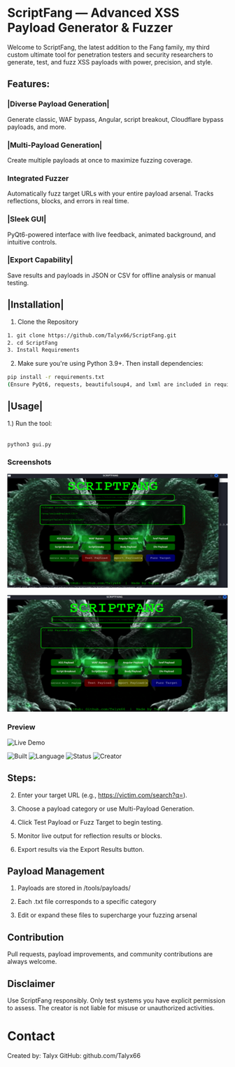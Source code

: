 # ScriptFang — Advanced XSS Payload Generator & Fuzzer
Welcome to ScriptFang, the latest addition to the Fang family, my third custom ultimate tool for penetration testers and security researchers to generate, test, and fuzz XSS payloads with power, precision, and style. 

## Features:
 ### |Diverse Payload Generation|
Generate classic, WAF bypass, Angular, script breakout, Cloudflare bypass payloads, and more.

### |Multi-Payload Generation|
Create multiple payloads at once to maximize fuzzing coverage.

### Integrated Fuzzer
Automatically fuzz target URLs with your entire payload arsenal. Tracks reflections, blocks, and errors in real time.

### |Sleek GUI|
PyQt6-powered interface with live feedback, animated background, and intuitive controls.

### |Export Capability|
Save results and payloads in JSON or CSV for offline analysis or manual testing.

## |Installation|
1. Clone the Repository
```bash
1. git clone https://github.com/Talyx66/ScriptFang.git
2. cd ScriptFang
3. Install Requirements 
```
2. Make sure you're using Python 3.9+. Then install dependencies:

```bash
pip install -r requirements.txt
(Ensure PyQt6, requests, beautifulsoup4, and lxml are included in requirements.txt)
```
## |Usage|
1.) Run the tool:

```bash

python3 gui.py
```

### Screenshots

![screenshot 1](SCRIPTFANG/assets/vbox1.png)

![screenshot 2](SCRIPTFANG/assets/vbox2.png)

### Preview
![Live Demo](SCRIPTFANG/assets/dragon2git.git)

![Built](https://img.shields.io/badge/Built%20For-Kali_Linux-8B0000?style=for-the-badge)
![Language](https://img.shields.io/badge/Python-3.11-blue?style=flat-square)
![Status](https://img.shields.io/badge/Status-Live-green?style=plastic)
![Creator](https://img.shields.io/badge/Made%20by-Talyx-purple?style=flat&logo=github)

## Steps:

2. Enter your target URL (e.g., https://victim.com/search?q=).

3. Choose a payload category or use Multi-Payload Generation.

4. Click Test Payload or Fuzz Target to begin testing.

5. Monitor live output for reflection results or blocks.

6. Export results via the Export Results button.

## Payload Management
1. Payloads are stored in /tools/payloads/

2. Each .txt file corresponds to a specific category

3. Edit or expand these files to supercharge your fuzzing arsenal

## Contribution
Pull requests, payload improvements, and community contributions are always welcome.

## Disclaimer
Use ScriptFang responsibly. Only test systems you have explicit permission to assess.
The creator is not liable for misuse or unauthorized activities.

# Contact
Created by: Talyx
GitHub: github.com/Talyx66
